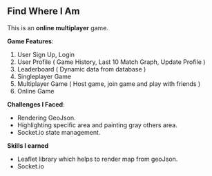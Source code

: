 ## Find Where I Am

This is an **online multiplayer** game.

**Game Features**:
1. User Sign Up, Login
2. User Profile ( Game History, Last 10 Match Graph, Update Profile )
3. Leaderboard ( Dynamic data from database )
4. Singleplayer Game
5. Multiplayer Game ( Host game, join game and play with friends )
6. Online Game

**Challenges I Faced**:
- Rendering GeoJson.
- Highlighting specific area and painting gray others area.
- Socket.io state management.

**Skills I earned**
- Leaflet library which helps to render map from geoJson.
- Socket.io
